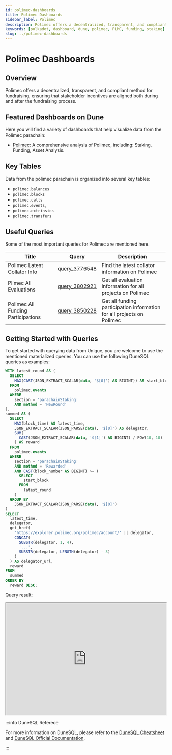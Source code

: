 ```yaml
---
id: polimec-dashboards
title: Polimec Dashboards
sidebar_label: Polimec
description: Polimec offers a decentralized, transparent, and compliant method for fundraising.
keywords: [polkadot, dashboard, dune, polimec, PLMC, funding, staking]
slug: ../polimec-dashboards
---
```


# Polimec Dashboards

## Overview

Polimec offers a decentralized, transparent, and compliant method for fundraising, ensuring that
stakeholder incentives are aligned both during and after the fundraising process.

## Featured Dashboards on Dune

Here you will find a variety of dashboards that help visualize data from the Polimec parachain:

- [Polimec](https://dune.com/substrate/polimec): A comprehensive analysis of Polimec, including:
  Staking, Funding, Asset Analysis.

## Key Tables

Data from the polimec parachain is organized into several key tables:

- `polimec.balances`
- `polimec.blocks`
- `polimec.calls`
- `polimec.events`,
- `polimec.extrinsics`
- `polimec.transfers`

## Useful Queries

Some of the most important queries for Polimec are mentioned here.

| Title                              | Query                                             | Description                                                           |
| ---------------------------------- | ------------------------------------------------- | --------------------------------------------------------------------- |
| Polimec Latest Collator Info       | [query_3776548](https://dune.com/queries/3776548) | Find the latest collator information on Polimec                       |
| Plimec All Evaluations             | [query_3802921](https://dune.com/queries/3802921) | Get all evaluation information for all projects on Polimec            |
| Polimec All Funding Participations | [query_3850228](https://dune.com/queries/3850228) | Get all funding participation information for all projects on Polimec |

## Getting Started with Queries

To get started with querying data from Unique, you are welcome to use the mentioned materialized
queries. You can use the following DuneSQL queries as examples:

```sql title="Polimec Latest Reward Distribution" showLineNumbers
WITH latest_round AS (
  SELECT
    MAX(CAST(JSON_EXTRACT_SCALAR(data, '$[0]') AS BIGINT)) AS start_block
  FROM
    polimec.events
  WHERE
    section = 'parachainStaking'
    AND method = 'NewRound'
),
summed AS (
  SELECT
    MAX(block_time) AS latest_time,
    JSON_EXTRACT_SCALAR(JSON_PARSE(data), '$[0]') AS delegator,
    SUM(
      CAST(JSON_EXTRACT_SCALAR(data, '$[1]') AS BIGINT) / POW(10, 10)
    ) AS reward
  FROM
    polimec.events
  WHERE
    section = 'parachainStaking'
    AND method = 'Rewarded'
    AND CAST(block_number AS BIGINT) >= (
      SELECT
        start_block
      FROM
        latest_round
    )
  GROUP BY
    JSON_EXTRACT_SCALAR(JSON_PARSE(data), '$[0]')
)
SELECT
  latest_time,
  delegator,
  get_href(
    'https://explorer.polimec.org/polimec/account/' || delegator,
    CONCAT(
      SUBSTR(delegator, 1, 4),
      '...',
      SUBSTR(delegator, LENGTH(delegator) - 3)
    )
  ) AS delegator_url,
  reward
FROM
  summed
ORDER BY
  reward DESC;
```

Query result:

<iframe src="https://dune.com/embeds/3771979/6343454/" height="350" width="100%"></iframe>

:::info DuneSQL Referece

For more information on DuneSQL, please refer to the [DuneSQL Cheatsheet](../dunesql-cheatsheet.md)
and
[DuneSQL Official Documentation](https://docs.dune.com/query-engine/Functions-and-operators/index).

:::
